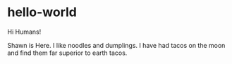 # hello-world

Hi Humans!

Shawn is Here. I like noodles and dumplings.
I have had tacos on the moon and find them far superior to earth tacos.
